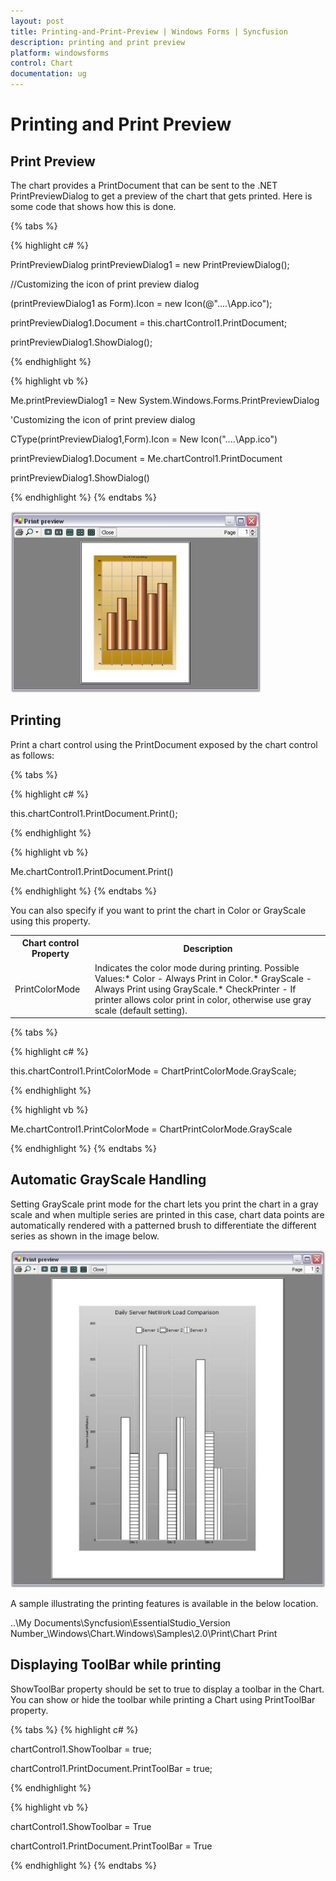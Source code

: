 ```yaml
---
layout: post
title: Printing-and-Print-Preview | Windows Forms | Syncfusion
description: printing and print preview 
platform: windowsforms
control: Chart
documentation: ug
---
```


# Printing and Print Preview 

## Print Preview

The chart provides a PrintDocument that can be sent to the .NET PrintPreviewDialog to get a preview of the chart that gets printed. Here is some code that shows how this is done.

{% tabs %}  

{% highlight c# %}

PrintPreviewDialog printPreviewDialog1 = new PrintPreviewDialog();

//Customizing the icon of print preview dialog

(printPreviewDialog1 as Form).Icon = new Icon(@"..\..\App.ico");

printPreviewDialog1.Document = this.chartControl1.PrintDocument;

printPreviewDialog1.ShowDialog();

{% endhighlight %}

{% highlight vb %}

Me.printPreviewDialog1 = New System.Windows.Forms.PrintPreviewDialog

'Customizing the icon of print preview dialog

CType(printPreviewDialog1,Form).Icon = New Icon("..\..\App.ico")

printPreviewDialog1.Document = Me.chartControl1.PrintDocument

printPreviewDialog1.ShowDialog()

{% endhighlight %}
{% endtabs %}

![](Printing-and-Print-Preview_images/Printing-and-Print-Preview_img1.jpeg)

## Printing

Print a chart control using the PrintDocument exposed by the chart control as follows:

{% tabs %}  

{% highlight c# %}

this.chartControl1.PrintDocument.Print();

{% endhighlight %}

{% highlight vb %}

Me.chartControl1.PrintDocument.Print()

{% endhighlight %}
{% endtabs %}

You can also specify if you want to print the chart in Color or GrayScale using this property.

<table>
<tr>
<th>
Chart control Property</th><th>
Description</th></tr>
<tr>
<td>
PrintColorMode</td><td>
Indicates the color mode during printing. Possible Values:* Color - Always Print in Color.* GrayScale - Always Print using GrayScale.* CheckPrinter - If printer allows color print in color, otherwise use gray scale (default setting).</td></tr>
</table>

{% tabs %}  

{% highlight c# %}

this.chartControl1.PrintColorMode = ChartPrintColorMode.GrayScale;

{% endhighlight %}

{% highlight vb %}

Me.chartControl1.PrintColorMode = ChartPrintColorMode.GrayScale

{% endhighlight %}
{% endtabs %}

## Automatic GrayScale Handling

Setting GrayScale print mode for the chart lets you print the chart in a gray scale and when multiple series are printed in this case, chart data points are automatically rendered with a patterned brush to differentiate the different series as shown in the image below.

![](Printing-and-Print-Preview_images/Printing-and-Print-Preview_img2.jpeg)

A sample illustrating the printing features is available in the below location.

..\My Documents\Syncfusion\EssentialStudio\_Version Number_\Windows\Chart.Windows\Samples\2.0\Print\Chart Print

## Displaying ToolBar while printing

ShowToolBar property should be set to true to display a toolbar in the Chart. You can show or hide the toolbar while printing a Chart using PrintToolBar property. 

{% tabs %}  {% highlight c# %}

chartControl1.ShowToolbar = true;

chartControl1.PrintDocument.PrintToolBar = true;

{% endhighlight %}

{% highlight vb %}

chartControl1.ShowToolbar = True

chartControl1.PrintDocument.PrintToolBar = True

{% endhighlight %}
{% endtabs %}